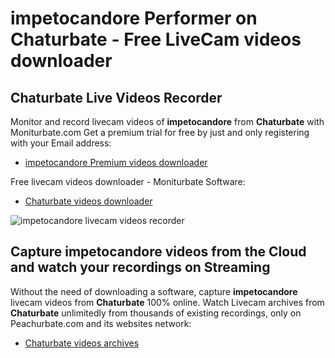 # impetocandore Performer on Chaturbate - Free LiveCam videos downloader

## Chaturbate Live Videos Recorder

Monitor and record livecam videos of **impetocandore** from **Chaturbate** with Moniturbate.com
Get a premium trial for free by just and only registering with your Email address:
* [impetocandore Premium videos downloader](https://moniturbate.com/request-demo-licence-key.html)

Free livecam videos downloader - Moniturbate Software:
* [Chaturbate videos downloader](https://moniturbate.com/moniturbate-download-software.html)

![impetocandore livecam videos recorder](https://peachurnet.com/templates/moniturbate-software.png)


## Capture impetocandore videos from the Cloud and watch your recordings on Streaming

Without the need of downloading a software, capture **impetocandore** livecam videos from **Chaturbate** 100% online.
Watch Livecam archives from **Chaturbate** unlimitedly from thousands of existing recordings, only on Peachurbate.com and its websites network:
* [Chaturbate videos archives](https://peachurnet.com/)